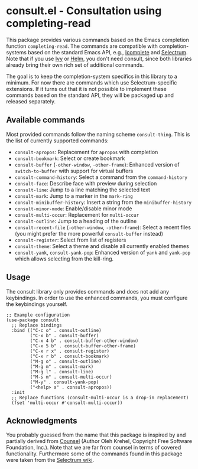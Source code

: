 # consult.el - Consultation using completing-read

This package provides various commands based on the Emacs completion function `completing-read`.
The commands are compatible with completion-systems based on the standard Emacs API,
e.g., [Icomplete](https://www.gnu.org/software/emacs/manual/html_node/emacs/Icomplete.html) and
[Selectrum](https://github.com/raxod502/selectrum).
Note that if you use [Ivy](https://github.com/abo-abo/swiper/blob/master/ivy.el)
or [Helm](https://github.com/emacs-helm/helm), you don't need consult,
since both libraries already bring their own rich set of additional commands.

The goal is to keep the completion-system specifics in this library to a minimum.
For now there are commands which use Selectrum-specific extensions. If it turns
out that it is not possible to implement these commands based on the standard API,
they will be packaged up and released separately.

## Available commands

Most provided commands follow the naming scheme `consult-thing`. This is the list of currently supported commands:

* `consult-apropos`: Replacement for `apropos` with completion
* `consult-bookmark`: Select or create bookmark
* `consult-buffer` (`-other-window`, `-other-frame`): Enhanced version of `switch-to-buffer` with support for virtual buffers
* `consult-command-history`: Select a command from the `command-history`
* `consult-face`: Describe face with preview during selection
* `consult-line`: Jump to a line matching the selected text
* `consult-mark`: Jump to a marker in the `mark-ring`
* `consult-minibuffer-history`: Insert a string from the `minibuffer-history`
* `consult-minor-mode`: Enable/disable minor mode
* `consult-multi-occur`: Replacement for `multi-occur`
* `consult-outline`: Jump to a heading of the outline
* `consult-recent-file` (`-other-window`, `-other-frame`): Select a recent files (you might prefer the more powerful `consult-buffer` instead)
* `consult-register`: Select from list of registers
* `consult-theme`: Select a theme and disable all currently enabled themes
* `consult-yank`, `consult-yank-pop`: Enhanced version of `yank` and `yank-pop` which allows selecting from the kill-ring.

## Usage

The consult library only provides commands and does not add any keybindings. In order to
use the enhanced commands, you must configure the keybindings yourself.

~~~ elisp
;; Example configuration
(use-package consult
  ;; Replace bindings
  :bind (("C-c o" . consult-outline)
         ("C-x b" . consult-buffer)
         ("C-x 4 b" . consult-buffer-other-window)
         ("C-x 5 b" . consult-buffer-other-frame)
         ("C-x r x" . consult-register)
         ("C-x r b" . consult-bookmark)
         ("M-g o" . consult-outline)
         ("M-g m" . consult-mark)
         ("M-g l" . consult-line)
         ("M-s m" . consult-multi-occur)
         ("M-y" . consult-yank-pop)
         ("<help> a" . consult-apropos))
  :init
  ;; Replace functions (consult-multi-occur is a drop-in replacement)
  (fset 'multi-occur #'consult-multi-occur))
~~~

## Acknowledgments

You probably guessed from the name that this package is inspired by and partially derived from
[Counsel](https://github.com/abo-abo/swiper/blob/master/counsel.el) (Author Oleh Krehel, Copyright Free Software Foundation, Inc.).
Note that we are far from counsel in terms of covered functionality.
Furthermore some of the commands found in this package were taken from the
[Selectrum wiki](https://github.com/raxod502/selectrum/wiki/Useful-Commands).
